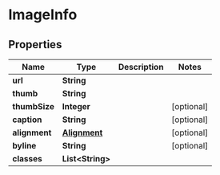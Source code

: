 

# ImageInfo

## Properties

Name | Type | Description | Notes
------------ | ------------- | ------------- | -------------
**url** | **String** |  | 
**thumb** | **String** |  | 
**thumbSize** | **Integer** |  |  [optional]
**caption** | **String** |  |  [optional]
**alignment** | [**Alignment**](Alignment.md) |  |  [optional]
**byline** | **String** |  |  [optional]
**classes** | **List&lt;String&gt;** |  | 




